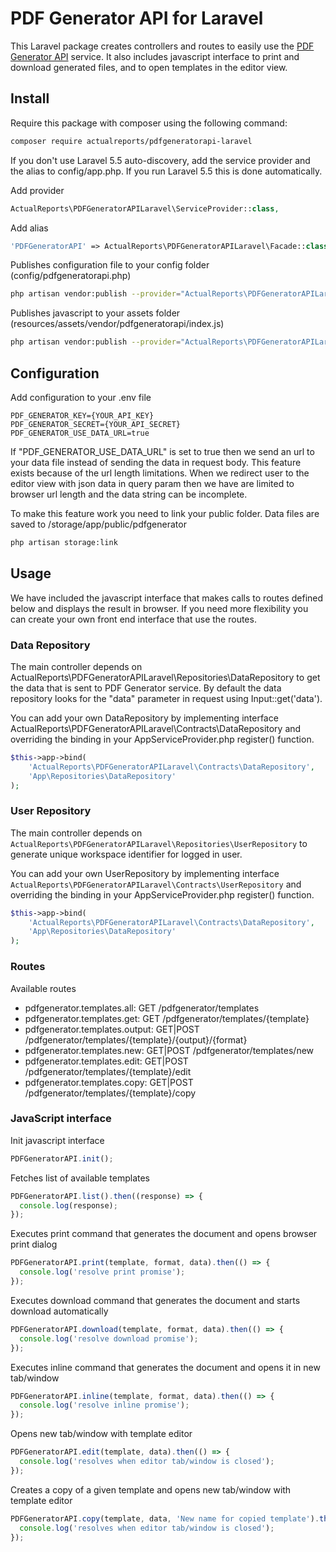 # PDF Generator API for Laravel

This Laravel package creates controllers and routes to easily use the [PDF Generator API](https://pdfgeneratorapi.com) service. 
It also includes javascript interface to print and download generated files, and to open templates in the editor view.

## Install
Require this package with composer using the following command:
```bash
composer require actualreports/pdfgeneratorapi-laravel
```

If you don't use Laravel 5.5 auto-discovery, add the service provider and the alias to config/app.php. If you run Laravel 5.5 this is done automatically.

Add provider
```php
ActualReports\PDFGeneratorAPILaravel\ServiceProvider::class,
```

Add alias
```php
'PDFGeneratorAPI' => ActualReports\PDFGeneratorAPILaravel\Facade::class,
```

Publishes configuration file to your config folder (config/pdfgeneratorapi.php)
```bash
php artisan vendor:publish --provider="ActualReports\PDFGeneratorAPILaravel\ServiceProvider" --tag=config
```

Publishes javascript to your assets folder (resources/assets/vendor/pdfgeneratorapi/index.js)
```bash
php artisan vendor:publish --provider="ActualReports\PDFGeneratorAPILaravel\ServiceProvider" --tag=public --force
```

## Configuration

Add configuration to your .env file
```dotenv
PDF_GENERATOR_KEY={YOUR_API_KEY}
PDF_GENERATOR_SECRET={YOUR_API_SECRET}
PDF_GENERATOR_USE_DATA_URL=true
```
If "PDF_GENERATOR_USE_DATA_URL" is set to true then we send an url to your data file instead of sending the data in request body.
This feature exists because of the url length limitations. When we redirect user to the editor view with json data in query param then we have are limited to browser url length and the data string can be incomplete.

To make this feature work you need to link your public folder. Data files are saved to /storage/app/public/pdfgenerator
```bash
php artisan storage:link
```


## Usage
We have included the javascript interface that makes calls to routes defined below and displays the result in browser.
If you need more flexibility you can create your own front end interface that use the routes. 

### Data Repository
The main controller depends on ActualReports\PDFGeneratorAPILaravel\Repositories\DataRepository to get the data that is sent to PDF Generator service. 
By default the data repository looks for the "data" parameter in request using Input::get('data').

You can add your own DataRepository by implementing interface ActualReports\PDFGeneratorAPILaravel\Contracts\DataRepository and overriding the binding
in your AppServiceProvider.php register() function.

```php
$this->app->bind(
    'ActualReports\PDFGeneratorAPILaravel\Contracts\DataRepository',
    'App\Repositories\DataRepository'
);
```

### User Repository
The main controller depends on `ActualReports\PDFGeneratorAPILaravel\Repositories\UserRepository` to generate unique workspace identifier for logged in user.

You can add your own UserRepository by implementing interface `ActualReports\PDFGeneratorAPILaravel\Contracts\UserRepository` and overriding the binding
in your AppServiceProvider.php register() function.

```php
$this->app->bind(
    'ActualReports\PDFGeneratorAPILaravel\Contracts\DataRepository',
    'App\Repositories\DataRepository'
);
```

### Routes
Available routes
* pdfgenerator.templates.all: GET /pdfgenerator/templates
* pdfgenerator.templates.get: GET /pdfgenerator/templates/{template}
* pdfgenerator.templates.output: GET|POST /pdfgenerator/templates/{template}/{output}/{format} 
* pdfgenerator.templates.new: GET|POST /pdfgenerator/templates/new 
* pdfgenerator.templates.edit: GET|POST /pdfgenerator/templates/{template}/edit 
* pdfgenerator.templates.copy: GET|POST /pdfgenerator/templates/{template}/copy


### JavaScript interface
Init javascript interface
```javascript
PDFGeneratorAPI.init();
```

Fetches list of available templates
```javascript
PDFGeneratorAPI.list().then((response) => {
  console.log(response);      
});
```

Executes print command that generates the document and opens browser print dialog
```javascript
PDFGeneratorAPI.print(template, format, data).then(() => {
  console.log('resolve print promise');
});
```

Executes download command that generates the document and starts download automatically
```javascript
PDFGeneratorAPI.download(template, format, data).then(() => {
  console.log('resolve download promise');
});
```

Executes inline command that generates the document and opens it in new tab/window
```javascript
PDFGeneratorAPI.inline(template, format, data).then(() => {
  console.log('resolve inline promise');
});
```

Opens new tab/window with template editor
```javascript
PDFGeneratorAPI.edit(template, data).then(() => {
  console.log('resolves when editor tab/window is closed');
});
```

Creates a copy of a given template and opens new tab/window with template editor
```javascript
PDFGeneratorAPI.copy(template, data, 'New name for copied template').then(() => {
  console.log('resolves when editor tab/window is closed');
});
```